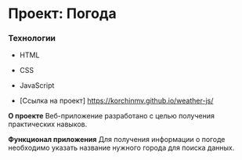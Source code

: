 # Проект: Погода

### Технологии

- HTML
- CSS
- JavaScript

- [Ссылка на проект] https://korchinmv.github.io/weather-js/

**О проекте**
Веб-приложение разработано с целью получения практических навыков.

**Функционал приложения**
Для получения информации о погоде необходимо указать название нужного города для поиска данных.
